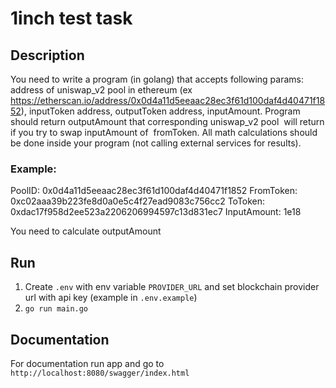 # 1inch test task

## Description

You need to write a program (in golang) that accepts following params: address of uniswap_v2 pool in ethereum (ex https://etherscan.io/address/0x0d4a11d5eeaac28ec3f61d100daf4d40471f1852), inputToken address, outputToken address, inputAmount. Program should return outputAmount that corresponding uniswap_v2 pool  will return if you try to swap inputAmount of  fromToken. All math calculations should be done inside your program (not calling external services for results).

### Example:

PoolID: 0x0d4a11d5eeaac28ec3f61d100daf4d40471f1852
FromToken: 0xc02aaa39b223fe8d0a0e5c4f27ead9083c756cc2
ToToken: 0xdac17f958d2ee523a2206206994597c13d831ec7
InputAmount: 1e18

You need to calculate outputAmount

## Run

1.  Create `.env` with env variable `PROVIDER_URL` and set blockchain provider url with api key (example in `.env.example`)
2.  `go run main.go`

## Documentation

For documentation run app and go to `http://localhost:8080/swagger/index.html`
